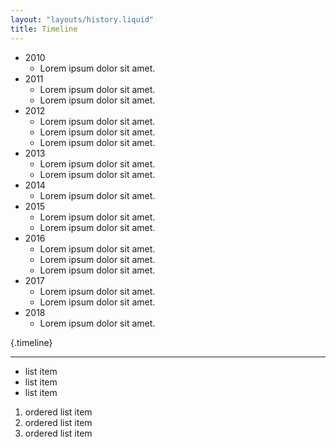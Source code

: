 ```yaml
---
layout: "layouts/history.liquid"
title: Timeline
---
```



* 2010
  - Lorem ipsum dolor sit amet.
* 2011
  - Lorem ipsum dolor sit amet.
  - Lorem ipsum dolor sit amet.
* 2012
  - Lorem ipsum dolor sit amet.
  - Lorem ipsum dolor sit amet.
  - Lorem ipsum dolor sit amet.
* 2013
  - Lorem ipsum dolor sit amet.
  - Lorem ipsum dolor sit amet.
* 2014
  - Lorem ipsum dolor sit amet.
* 2015
  - Lorem ipsum dolor sit amet.
  - Lorem ipsum dolor sit amet.
* 2016
  - Lorem ipsum dolor sit amet.
  - Lorem ipsum dolor sit amet.
  - Lorem ipsum dolor sit amet.
* 2017
  - Lorem ipsum dolor sit amet.
  - Lorem ipsum dolor sit amet.
* 2018
  - Lorem ipsum dolor sit amet.

{.timeline}

---

* list item
* list item
* list item

1. ordered list item
2. ordered list item
3. ordered list item 
